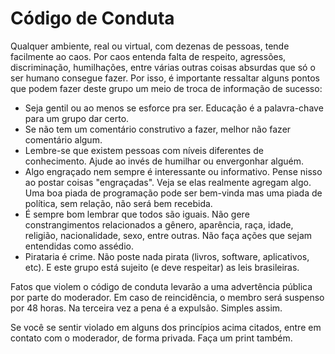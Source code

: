 # Código de Conduta

Qualquer ambiente, real ou virtual, com dezenas de pessoas, tende facilmente ao caos. Por caos entenda falta de respeito, agressões, discriminação, humilhações, entre várias outras coisas absurdas que só o ser humano consegue fazer. Por isso, é importante ressaltar alguns pontos que podem fazer deste grupo um meio de troca de informação de sucesso:

 - Seja gentil ou ao menos se esforce pra ser. Educação é a palavra-chave para um grupo dar certo.
 - Se não tem um comentário construtivo a fazer, melhor não fazer comentário algum.
 - Lembre-se que existem pessoas com níveis diferentes de conhecimento. Ajude ao invés de humilhar ou envergonhar alguém.
 - Algo engraçado nem sempre é interessante ou informativo. Pense nisso ao postar coisas "engraçadas". Veja se elas realmente agregam algo. Uma boa piada de programação pode ser bem-vinda mas uma piada de política, sem relação, não será bem recebida.
 - É sempre bom lembrar que todos são iguais. Não gere constrangimentos relacionados a gênero, aparência, raça, idade, religião, nacionalidade, sexo, entre outras. Não faça ações que sejam entendidas como assédio.
 - Pirataria é crime. Não poste nada pirata (livros, software, aplicativos, etc). E este grupo está sujeito (e deve respeitar) as leis brasileiras. 
 
Fatos que violem o código de conduta levarão a uma advertência pública por parte do moderador. Em caso de reincidência, o membro será suspenso por 48 horas. Na terceira vez a pena é a expulsão. Simples assim.

Se você se sentir violado em alguns dos princípios acima citados, entre em contato com o moderador, de forma privada. Faça um print também.
  
 
